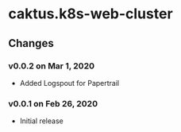 # caktus.k8s-web-cluster


## Changes


### v0.0.2 on Mar 1, 2020

* Added Logspout for Papertrail


### v0.0.1 on Feb 26, 2020

* Initial release

